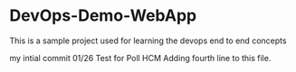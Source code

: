 # DevOps-Demo-WebApp
This is a sample project used for learning the devops end to end concepts

my intial commit 01/26
Test for Poll HCM
Adding fourth line to this file.

